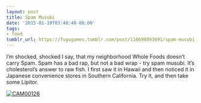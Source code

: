 ```yaml
---
layout: post
title: Spam Musubi
date: '2015-01-19T03:48:48-08:00'
tags:
- food
tumblr_url: https://fugugames.tumblr.com/post/110698093691/spam-musubi
---
```

I’m shocked, shocked I say, that my neighborhood Whole Foods doesn’t carry Spam. Spam has a bad rap, but not a bad wrap - try spam musubi. It’s cholesterol’s answer to raw fish. I first saw it in Hawaii and then noticed it in Japanese convenience stores in Southern California. Try it, and then take some Lipitor.

[![CAM00126](http://itshardtofondlepenguins.com/wp-content/uploads/2015/01/CAM00126.jpg)](http://itshardtofondlepenguins.com/wp-content/uploads/2015/01/CAM00126.jpg)

